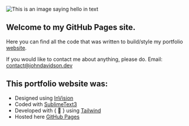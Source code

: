 ![This is an image saying hello in text](/image/sample.png "This is an image saying hello in text")

## Welcome to my GitHub Pages site.

Here you can find all the code that was written to build/style my portfolio [website](https://johndavidson.dev/).

If you would like to contact me about anything, please do. 
Email: [contact@johndavidson.dev](contact@johndavidson.dev)


## This portfolio website was:
* Designed using [InVision](https://www.invisionapp.com/)
* Coded with [SublimeText3](https://www.sublimetext.com/3)
* Developed with { 💓 } using [Tailwind](https://tailwindcss.com/)
* Hosted here [GitHub Pages](https://pages.github.com/)
